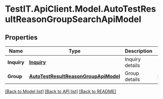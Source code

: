 # TestIT.ApiClient.Model.AutoTestResultReasonGroupSearchApiModel

## Properties

Name | Type | Description | Notes
------------ | ------------- | ------------- | -------------
**Inquiry** | [**Inquiry**](Inquiry.md) | Inquiry details | 
**Group** | [**AutoTestResultReasonGroupApiModel**](AutoTestResultReasonGroupApiModel.md) | Group details | [optional] 

[[Back to Model list]](../README.md#documentation-for-models) [[Back to API list]](../README.md#documentation-for-api-endpoints) [[Back to README]](../README.md)

